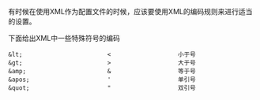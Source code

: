 有时候在使用XML作为配置文件的时候，应该要使用XML的编码规则来进行适当的设置。

下面给出XML中一些特殊符号的编码

```
&lt;						<					小于号
&gt;						>					大于号
&amp;						&					等于号
&apos;						'					单引号
&quot;						"					双引号
```

